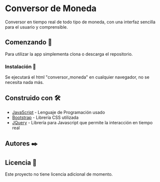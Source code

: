 # Conversor de Moneda

Conversor en tiempo real de todo tipo de moneda, con una interfaz sencilla para el usuario y comprensible.

## Comenzando 🚀

Para utilizar la app simplementa clona o descarga el repositorio.

### Instalación 🔧

Se ejecutará el html "conversor_moneda" en cualquier navegador, no se necesita nada más.

## Construido con 🛠️

* [JavaScript](https://www.javascript.com/learn/strings) - Lenguaje de Programación usado
* [Bootstrap](https://getbootstrap.com/docs/4.6/getting-started/introduction/) - Librería CSS utilizada
* [JQuery](https://jquery.com/) - Librería para Javascript que permite la interacción en tiempo real

## Autores ✒️




## Licencia 📄

Este proyecto no tiene licencia adicional de momento.

